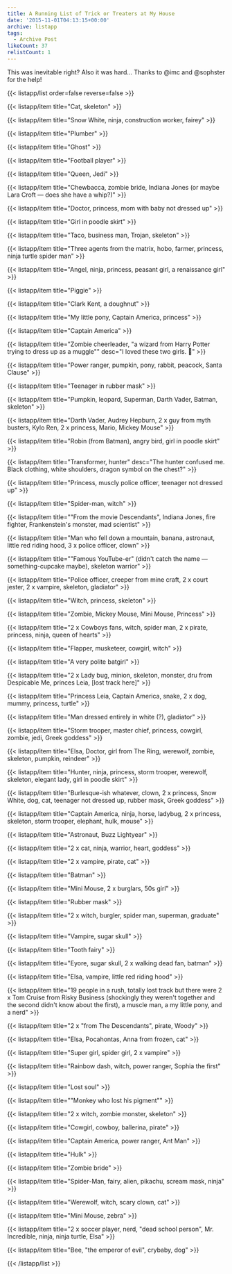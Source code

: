 ```yaml
---
title: A Running List of Trick or Treaters at My House
date: '2015-11-01T04:13:15+00:00'
archive: listapp
tags: 
  - Archive Post
likeCount: 37
relistCount: 1
---
```


This was inevitable right? Also it was hard... Thanks to @imc and @sophster for the help!

<!--more-->

{{< listapp/list order=false reverse=false >}}

   {{< listapp/item title="Cat, skeleton" >}}

   {{< listapp/item title="Snow White, ninja, construction worker, fairey" >}}

   {{< listapp/item title="Plumber" >}}

   {{< listapp/item title="Ghost" >}}

   {{< listapp/item title="Football player" >}}

   {{< listapp/item title="Queen, Jedi" >}}

   {{< listapp/item title="Chewbacca, zombie bride, Indiana Jones (or maybe Lara Croft — does she have a whip?)" >}}

   {{< listapp/item title="Doctor, princess, mom with baby not dressed up" >}}

   {{< listapp/item title="Girl in poodle skirt" >}}

   {{< listapp/item title="Taco, business man, Trojan, skeleton" >}}

   {{< listapp/item title="Three agents from the matrix, hobo, farmer, princess, ninja turtle spider man" >}}

   {{< listapp/item title="Angel, ninja, princess, peasant girl, a renaissance girl" >}}

   {{< listapp/item title="Piggie" >}}

   {{< listapp/item title="Clark Kent, a doughnut" >}}

   {{< listapp/item title="My little pony, Captain America, princess" >}}

   {{< listapp/item title="Captain America" >}}

   {{< listapp/item title="Zombie cheerleader, \"a wizard from Harry Potter trying to dress up as a muggle\""
      desc="I loved these two girls. 💯" >}}

   {{< listapp/item title="Power ranger, pumpkin, pony, rabbit, peacock, Santa Clause" >}}

   {{< listapp/item title="Teenager in rubber mask" >}}

   {{< listapp/item title="Pumpkin, leopard, Superman, Darth Vader, Batman, skeleton" >}}

   {{< listapp/item title="Darth Vader, Audrey Hepburn, 2 x guy from myth busters, Kylo Ren, 2 x princess, Mario, Mickey Mouse" >}}

   {{< listapp/item title="Robin (from Batman), angry bird, girl in poodle skirt" >}}

   {{< listapp/item title="Transformer, hunter"
      desc="The hunter confused me. Black clothing, white shoulders, dragon symbol on the chest?" >}}

   {{< listapp/item title="Princess, muscly police officer, teenager not dressed up" >}}

   {{< listapp/item title="Spider-man, witch" >}}

   {{< listapp/item title="\"From the movie Descendants\", Indiana Jones, fire fighter, Frankenstein's monster, mad scientist" >}}

   {{< listapp/item title="Man who fell down a mountain, banana, astronaut, little red riding hood, 3 x police officer, clown" >}}

   {{< listapp/item title="\"Famous YouTube-er\" (didn't catch the name — something-cupcake maybe),  skeleton warrior" >}}

   {{< listapp/item title="Police officer, creeper from mine craft, 2 x court jester, 2 x vampire, skeleton, gladiator" >}}

   {{< listapp/item title="Witch, princess, skeleton" >}}

   {{< listapp/item title="Zombie, Mickey Mouse, Mini Mouse, Princess" >}}

   {{< listapp/item title="2 x Cowboys fans, witch, spider man, 2 x pirate, princess, ninja, queen of hearts" >}}

   {{< listapp/item title="Flapper, musketeer, cowgirl, witch" >}}

   {{< listapp/item title="A very polite batgirl" >}}

   {{< listapp/item title="2 x Lady bug, minion, skeleton, monster, dru from Despicable Me, princes Leia, [lost track here]" >}}

   {{< listapp/item title="Princess Leia, Captain America, snake, 2 x dog, mummy, princess, turtle" >}}

   {{< listapp/item title="Man dressed entirely in white (?), gladiator" >}}

   {{< listapp/item title="Storm trooper, master chief, princess, cowgirl, zombie, jedi, Greek goddess" >}}

   {{< listapp/item title="Elsa, Doctor, girl from The Ring, werewolf, zombie, skeleton, pumpkin, reindeer" >}}

   {{< listapp/item title="Hunter, ninja, princess, storm trooper, werewolf, skeleton, elegant lady, girl in poodle skirt" >}}

   {{< listapp/item title="Burlesque-ish whatever, clown, 2 x princess, Snow White, dog, cat, teenager not dressed up, rubber mask, Greek goddess" >}}

   {{< listapp/item title="Captain America, ninja, horse, ladybug, 2 x princess, skeleton, storm trooper, elephant, hulk, mouse" >}}

   {{< listapp/item title="Astronaut, Buzz Lightyear" >}}

   {{< listapp/item title="2 x cat, ninja, warrior, heart, goddess" >}}

   {{< listapp/item title="2 x vampire, pirate, cat" >}}

   {{< listapp/item title="Batman" >}}

   {{< listapp/item title="Mini Mouse, 2 x burglars, 50s girl" >}}

   {{< listapp/item title="Rubber mask" >}}

   {{< listapp/item title="2 x witch, burgler, spider man, superman, graduate" >}}

   {{< listapp/item title="Vampire, sugar skull" >}}

   {{< listapp/item title="Tooth fairy" >}}

   {{< listapp/item title="Eyore, sugar skull, 2 x walking dead fan, batman" >}}

   {{< listapp/item title="Elsa, vampire, little red riding hood" >}}

   {{< listapp/item title="19 people in a rush, totally lost track but there were 2 x Tom Cruise from Risky Business (shockingly they weren't together and the second didn't know about the first), a muscle man, a my little pony, and a nerd" >}}

   {{< listapp/item title="2 x \"from The Descendants\", pirate, Woody" >}}

   {{< listapp/item title="Elsa, Pocahontas, Anna from frozen, cat" >}}

   {{< listapp/item title="Super girl, spider girl, 2 x vampire" >}}

   {{< listapp/item title="Rainbow dash, witch, power ranger, Sophia the first" >}}

   {{< listapp/item title="Lost soul" >}}

   {{< listapp/item title="\"Monkey who lost his pigment\"" >}}

   {{< listapp/item title="2 x witch, zombie monster, skeleton" >}}

   {{< listapp/item title="Cowgirl, cowboy, ballerina, pirate" >}}

   {{< listapp/item title="Captain America, power ranger, Ant Man" >}}

   {{< listapp/item title="Hulk" >}}

   {{< listapp/item title="Zombie bride" >}}

   {{< listapp/item title="Spider-Man, fairy, alien, pikachu, scream mask, ninja" >}}

   {{< listapp/item title="Werewolf, witch, scary clown, cat" >}}

   {{< listapp/item title="Mini Mouse, zebra" >}}

   {{< listapp/item title="2 x soccer player, nerd, \"dead school person\", Mr. Incredible, ninja, ninja turtle, Elsa" >}}

   {{< listapp/item title="Bee, \"the emperor of evil\", crybaby, dog" >}}

{{< /listapp/list >}}
